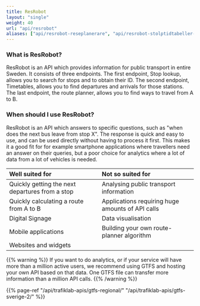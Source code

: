 ```yaml
---
title: ResRobot
layout: "single"
weight: 40
url: "api/resrobot"
aliases: ["api/resrobot-reseplanerare", "api/resrobot-stolptidtabeller-2"]
---
```


### What is ResRobot?

ResRobot is an API which provides information for public transport in entire Sweden. It consists of three endpoints. The
first endpoint, Stop lookup, allows you to search for stops and to obtain their ID. The second endpoint, Timetables,
allows you to find departures and arrivals for those stations. The last endpoint, the route planner, allows you to find
ways to travel from A to B.

### When should I use ResRobot?

ResRobot is an API which answers to specific questions, such as "when does the next bus leave from stop X". The response
is quick and easy to use, and can be used directly without having to process it first. This makes it a good fit for for
example smartphone applications where travellers need an answer on their queries, but a poor choice for analytics where
a lot of data from a lot of vehicles is needed.

| Well suited for | Not so suited for |
| :--- | :--- |
| Quickly getting the next departures from a stop | Analysing public transport information |
| Quickly calculating a route from A to B | Applications requiring huge amounts of API calls |
| Digital Signage | Data visualisation |
| Mobile applications | Building your own route-planner algorithm |
| Websites and widgets |  |

{{% warning %}} If you want to do analytics, or if your service will have more than a million active users,
we recommend using GTFS and hosting your own API based on that data. One GTFS file can transfer more information than a
million API calls. {{% /warning %}}

{{% page-ref "/api/trafiklab-apis/gtfs-regional/" "/api/trafiklab-apis/gtfs-sverige-2/" %}}
